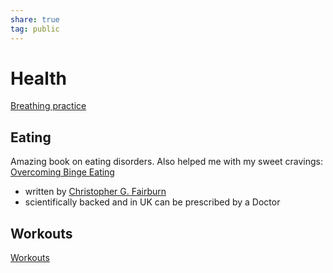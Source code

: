 ```yaml
---  
share: true  
tag: public  
---  
```

# Health  
[Breathing practice](./Breathing-practice.md)  
  
  
## Eating  
Amazing book on eating disorders. Also helped me with my sweet cravings:  
 [Overcoming Binge Eating](https://www.amazon.com/Overcoming-Binge-Eating-Second-Program/dp/1572305614)  
 - written by  [Christopher G. Fairburn](https://www.amazon.com/Christopher-G-Fairburn/e/B001JP2N1Y/ref=dp_byline_cont_book_1)  
 - scientifically backed and in UK can be prescribed by a Doctor  
  
  
## Workouts  
[Workouts](./Workouts.md)